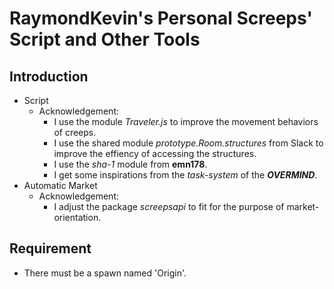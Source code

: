 # RaymondKevin's Personal Screeps' Script and Other Tools

## Introduction
- Script
    - Acknowledgement:
        - I use the module *Traveler.js* to improve the movement behaviors of creeps.
        - I use the shared module *prototype.Room.structures* from Slack to improve the effiency of accessing the structures.
        - I use the *sha-1* module from **emn178**.
        - I get some inspirations from the *task-system* of the ***OVERMIND***.
- Automatic Market
    - Acknowledgement:
        - I adjust the package *screepsapi* to fit for the purpose of market-orientation.

## Requirement
- There must be a spawn named 'Origin'.